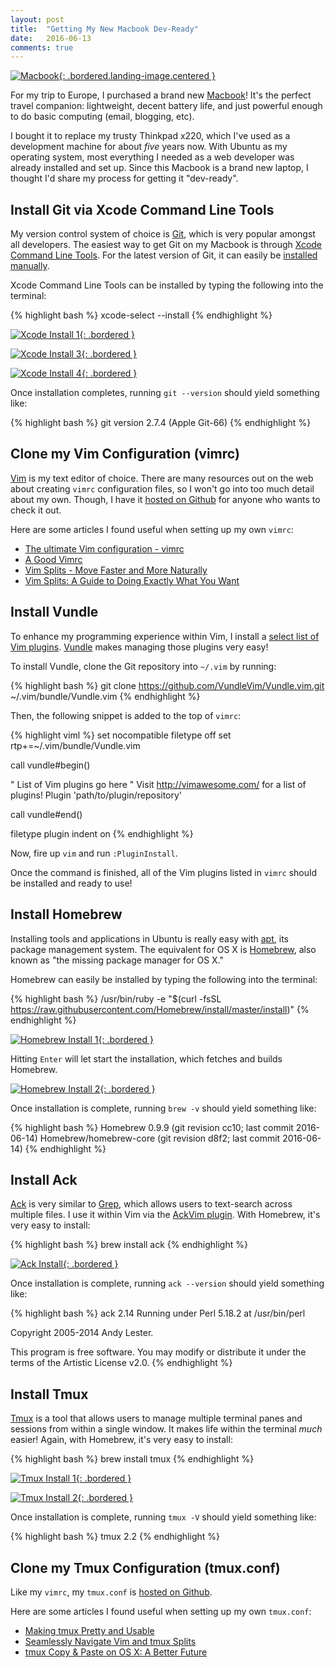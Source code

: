 ```yaml
---
layout: post
title:  "Getting My New Macbook Dev-Ready"
date:   2016-06-13
comments: true
---
```


[![Macbook](/assets/images/posts/macbook.jpg){: .bordered.landing-image.centered }](/assets/images/posts/macbook.jpg)

For my trip to Europe, I purchased a brand new [Macbook](http://www.apple.com/macbook/)! It's the perfect travel companion: lightweight, decent battery life, and just powerful enough to do basic computing (email, blogging, etc).

I bought it to replace my trusty Thinkpad x220, which I've used as a development machine for about *five* years now. With Ubuntu as my operating system, most everything I needed as a web developer was already installed and set up. Since this Macbook is a brand new laptop, I thought I'd share my process for getting it "dev-ready".

## Install Git via Xcode Command Line Tools

My version control system of choice is [Git](https://git-scm.com/), which is very popular amongst all developers. The easiest way to get Git on my Macbook is through [Xcode Command Line Tools](https://developer.apple.com/library/ios/technotes/tn2339/_index.html). For the latest version of Git, it can easily be [installed manually](https://git-scm.com/download/mac).

Xcode Command Line Tools can be installed by typing the following into the terminal:

{% highlight bash %}
xcode-select --install
{% endhighlight %}

[![Xcode Install 1](/assets/images/posts/xcode-install-1.png){: .bordered }](/assets/images/posts/xcode-install-1.png)

[![Xcode Install 3](/assets/images/posts/xcode-install-3.png){: .bordered }](/assets/images/posts/xcode-install-3.png)

[![Xcode Install 4](/assets/images/posts/xcode-install-4.png){: .bordered }](/assets/images/posts/xcode-install-4.png)

Once installation completes, running `git --version` should yield something like:

{% highlight bash %}
git version 2.7.4 (Apple Git-66)
{% endhighlight %}

## Clone my Vim Configuration (vimrc)

[Vim](http://www.vim.org/) is my text editor of choice. There are many resources out on the web about creating `vimrc` configuration files, so I won't go into too much detail about my own. Though, I have it [hosted on Github](https://github.com/era86/dotfiles/blob/master/vimrc) for anyone who wants to check it out. 

Here are some articles I found useful when setting up my own `vimrc`:

* [The ultimate Vim configuration - vimrc](https://amix.dk/vim/vimrc.html) 
* [A Good Vimrc](http://dougblack.io/words/a-good-vimrc.html) 
* [Vim Splits - Move Faster and More Naturally](https://robots.thoughtbot.com/vim-splits-move-faster-and-more-naturally) 
* [Vim Splits: A Guide to Doing Exactly What You Want](https://technotales.wordpress.com/2010/04/29/vim-splits-a-guide-to-doing-exactly-what-you-want)

## Install Vundle

To enhance my programming experience within Vim, I install a [select list of Vim plugins](). [Vundle](https://github.com/VundleVim/Vundle.vim) makes managing those plugins very easy!

To install Vundle, clone the Git repository into `~/.vim` by running:

{% highlight bash %}
git clone https://github.com/VundleVim/Vundle.vim.git ~/.vim/bundle/Vundle.vim
{% endhighlight %}

Then, the following snippet is added to the top of `vimrc`:

{% highlight viml %}
set nocompatible
filetype off
set rtp+=~/.vim/bundle/Vundle.vim

call vundle#begin()

" List of Vim plugins go here
" Visit http://vimawesome.com/ for a list of plugins!
Plugin 'path/to/plugin/repository'

call vundle#end()

filetype plugin indent on
{% endhighlight %}

Now, fire up `vim` and run `:PluginInstall`.

Once the command is finished, all of the Vim plugins listed in `vimrc` should be installed and ready to use!

## Install Homebrew

Installing tools and applications in Ubuntu is really easy with [apt](https://help.ubuntu.com/lts/serverguide/apt.html), its package management system. The equivalent for OS X is [Homebrew](http://brew.sh/), also known as "the missing package manager for OS X."

Homebrew can easily be installed by typing the following into the terminal:

{% highlight bash %}
/usr/bin/ruby -e "$(curl -fsSL https://raw.githubusercontent.com/Homebrew/install/master/install)"
{% endhighlight %}

[![Homebrew Install 1](/assets/images/posts/homebrew-install-1.png){: .bordered }](/assets/images/posts/homebrew-install-1.png)

Hitting `Enter` will let start the installation, which fetches and builds Homebrew.

[![Homebrew Install 2](/assets/images/posts/homebrew-install-2.png){: .bordered }](/assets/images/posts/homebrew-install-2.png)

Once installation is complete, running `brew -v` should yield something like:

{% highlight bash %}
Homebrew 0.9.9 (git revision cc10; last commit 2016-06-14)
Homebrew/homebrew-core (git revision d8f2; last commit 2016-06-14)
{% endhighlight %}

## Install Ack

[Ack](http://beyondgrep.com/) is very similar to [Grep](http://www.gnu.org/software/grep/manual/grep.html), which allows users to text-search across multiple files. I use it within Vim via the [AckVim plugin](http://vimawesome.com/plugin/ack-vim). With Homebrew, it's very easy to install:

{% highlight bash %}
brew install ack
{% endhighlight %}

[![Ack Install](/assets/images/posts/ack-install.png){: .bordered }](/assets/images/posts/ack-install.png)

Once installation is complete, running `ack --version` should yield something like:

{% highlight bash %}
ack 2.14
Running under Perl 5.18.2 at /usr/bin/perl

Copyright 2005-2014 Andy Lester.

This program is free software.  You may modify or distribute it
under the terms of the Artistic License v2.0.
{% endhighlight %}

## Install Tmux

[Tmux](https://tmux.github.io/) is a tool that allows users to manage multiple terminal panes and sessions from within a single window. It makes life within the terminal *much* easier! Again, with Homebrew, it's very easy to install:

{% highlight bash %}
brew install tmux
{% endhighlight %}

[![Tmux Install 1](/assets/images/posts/tmux-install-1.png){: .bordered }](/assets/images/posts/tmux-install-1.png)

[![Tmux Install 2](/assets/images/posts/tmux-install-2.png){: .bordered }](/assets/images/posts/tmux-install-2.png)

Once installation is complete, running `tmux -V` should yield something like:

{% highlight bash %}
tmux 2.2
{% endhighlight %}

## Clone my Tmux Configuration (tmux.conf)

Like my `vimrc`, my `tmux.conf` is [hosted on Github](https://github.com/era86/dotfiles/blob/master/tmux.conf).

Here are some articles I found useful when setting up my own `tmux.conf`:

* [Making tmux Pretty and Usable](http://www.hamvocke.com/blog/a-guide-to-customizing-your-tmux-conf/)
* [Seamlessly Navigate Vim and tmux Splits](https://robots.thoughtbot.com/seamlessly-navigate-vim-and-tmux-splits) 
* [tmux Copy & Paste on OS X: A Better Future](https://robots.thoughtbot.com/tmux-copy-paste-on-os-x-a-better-future)

